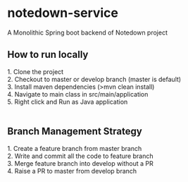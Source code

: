 # notedown-service
A Monolithic Spring boot backend of Notedown project

<h2> How to run locally </h2>
1. Clone the project <br>
2. Checkout to master or develop branch (master is default) <br>
3. Install maven dependencies (>mvn clean install) <br>
4. Navigate to main class in src/main/application <br>
5. Right click and Run as Java application <br> <br>


<h2> Branch Management Strategy </h2>
1. Create a feature branch from master branch <br>
2. Write and commit all the code to feature branch <br>
3. Merge feature branch into develop without a PR <br>
4. Raise a PR to master from develop branch <br> <br>
